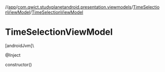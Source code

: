 //[app](../../../index.md)/[com.qwict.studyplanetandroid.presentation.viewmodels](../index.md)/[TimeSelectionViewModel](index.md)/[TimeSelectionViewModel](-time-selection-view-model.md)

# TimeSelectionViewModel

[androidJvm]\

@Inject

constructor()
